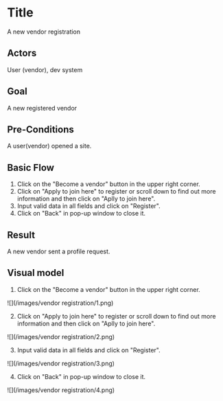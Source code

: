 # Title
A new vendor registration

## Actors
User (vendor), dev system

## Goal
A new registered vendor

## Pre-Conditions
A user(vendor) opened a site.

## Basic Flow
1. Click on the "Become a vendor" button in the upper right corner.
2. Click on "Apply to join here" to register or scroll down to find out more information and then click on "Aplly to join here".
3. Input valid data in all fields and click on "Register".
4. Click on "Back" in pop-up window to close it.

## Result
A new vendor sent a profile request.

## Visual model
1. Click on the "Become a vendor" button in the upper right corner.

![](/images/vendor registration/1.png)

2. Click on "Apply to join here" to register or scroll down to find out more information and then click on "Aplly to join here".

![](/images/vendor registration/2.png)

3. Input valid data in all fields and click on "Register".

![](/images/vendor registration/3.png)

4. Click on "Back" in pop-up window to close it.

![](/images/vendor registration/4.png)